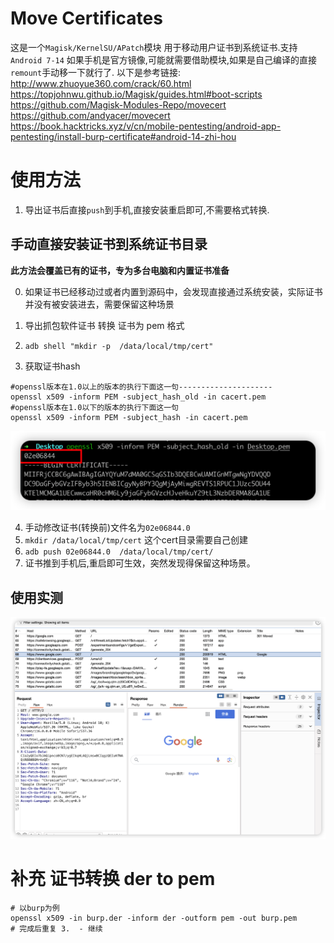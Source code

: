 # Move Certificates
这是一个`Magisk/KernelSU/APatch`模块 用于移动用户证书到系统证书.支持`Android 7-14`
如果手机是官方镜像,可能就需要借助模块,如果是自己编译的直接`remount`手动移一下就行了.
以下是参考链接:
http://www.zhuoyue360.com/crack/60.html
https://topjohnwu.github.io/Magisk/guides.html#boot-scripts
https://github.com/Magisk-Modules-Repo/movecert
https://github.com/andyacer/movecert
https://book.hacktricks.xyz/v/cn/mobile-pentesting/android-app-pentesting/install-burp-certificate#android-14-zhi-hou 

# 使用方法

1. 导出证书后直接`push`到手机,直接安装重启即可,不需要格式转换.

## 手动直接安装证书到系统证书目录

**此方法会覆盖已有的证书，专为多台电脑和内置证书准备**

0. 如果证书已经移动过或者内置到源码中，会发现直接通过系统安装，实际证书并没有被安装进去，需要保留这种场景

1. 导出抓包软件证书 转换 证书为 pem 格式
2. `adb shell "mkdir -p  /data/local/tmp/cert"`
3. 获取证书hash

```shell
#openssl版本在1.0以上的版本的执行下面这一句---------------------
openssl x509 -inform PEM -subject_hash_old -in cacert.pem
#openssl版本在1.0以下的版本的执行下面这一句
openssl x509 -inform PEM -subject_hash -in cacert.pem
```

![image-20221109212126575](README.assets/image-20221109212126575.png)

4. 手动修改证书(转换前)文件名为`02e06844.0`
5. `mkdir /data/local/tmp/cert`  这个cert目录需要自己创建
6. `adb push 02e06844.0  /data/local/tmp/cert/`
7. 证书推到手机后,重启即可生效，突然发现得保留这种场景。

## 使用实测
![iShot_2024-02-19_01.27.27](README.assets/iShot_2024-02-19_01.27.27.png)

# 补充 证书转换 der to pem

```shell
# 以burp为例
openssl x509 -in burp.der -inform der -outform pem -out burp.pem
# 完成后重复 3.  - 继续
```

